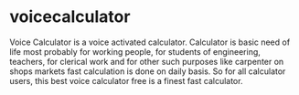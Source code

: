 # voicecalculator
Voice Calculator is a voice activated calculator. Calculator is basic need of life most probably for working people, for students of engineering, teachers, for clerical work and for other such purposes like carpenter on shops markets fast calculation is done on daily basis. So for all calculator users, this best voice calculator free is a finest fast calculator.

